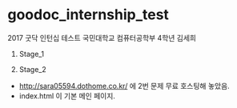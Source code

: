 # goodoc_internship_test
2017 굿닥 인턴십 테스트
국민대학교 컴퓨터공학부 4학년 김세희

1. Stage_1

2. Stage_2
  - http://sara05594.dothome.co.kr/ 에 2번 문제 무료 호스팅해 놓았음.
  - index.html 이 기본 메인 페이지.
